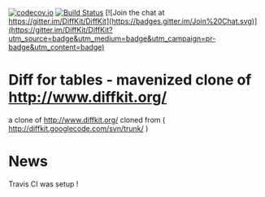 [![codecov.io](https://codecov.io/github/DiffKit/DiffKit/coverage.svg?branch=master)](https://codecov.io/github/DiffKit/DiffKit?branch=master)
[![Build Status](https://travis-ci.org/DiffKit/DiffKit.svg?branch=master)](https://travis-ci.org/DiffKit/DiffKit)
[![Join the chat at https://gitter.im/DiffKit/DiffKit](https://badges.gitter.im/Join%20Chat.svg)](https://gitter.im/DiffKit/DiffKit?utm_source=badge&utm_medium=badge&utm_campaign=pr-badge&utm_content=badge)

Diff for tables - mavenized clone of http://www.diffkit.org/
=======


a clone of http://www.diffkit.org/ cloned from ( http://diffkit.googlecode.com/svn/trunk/ ) 

News
====

Travis CI was setup !
